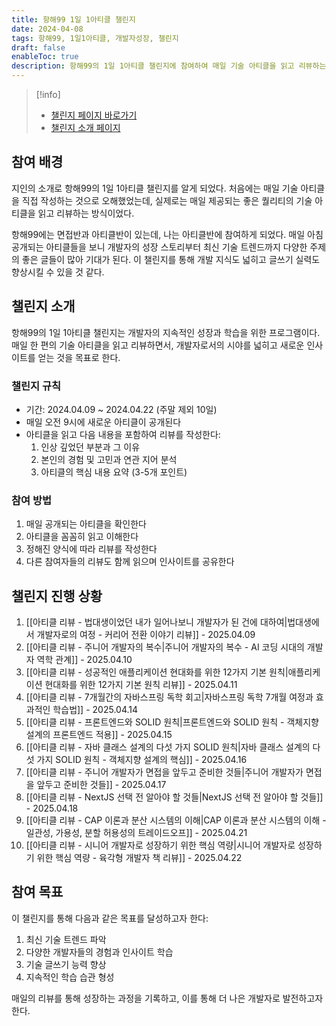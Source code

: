 ```yaml
---
title: 항해99 1일 1아티클 챌린지
date: 2024-04-08
tags: 항해99, 1일1아티클, 개발자성장, 챌린지
draft: false
enableToc: true
description: 항해99의 1일 1아티클 챌린지에 참여하여 매일 기술 아티클을 읽고 리뷰하는 기록이다.
---
```


> [!info]
> - [챌린지 페이지 바로가기](https://99clubarticle.vercel.app/)
> - [챌린지 소개 페이지](https://hanghae99.spartacodingclub.kr/99club-1day1study)

## 참여 배경

지인의 소개로 항해99의 1일 1아티클 챌린지를 알게 되었다. 처음에는 매일 기술 아티클을 직접 작성하는 것으로 오해했었는데, 실제로는 매일 제공되는 좋은 퀄리티의 기술 아티클을 읽고 리뷰하는 방식이었다. 

항해99에는 면접반과 아티클반이 있는데, 나는 아티클반에 참여하게 되었다. 매일 아침 공개되는 아티클들을 보니 개발자의 성장 스토리부터 최신 기술 트렌드까지 다양한 주제의 좋은 글들이 많아 기대가 된다. 이 챌린지를 통해 개발 지식도 넓히고 글쓰기 실력도 향상시킬 수 있을 것 같다.

## 챌린지 소개

항해99의 1일 1아티클 챌린지는 개발자의 지속적인 성장과 학습을 위한 프로그램이다. 매일 한 편의 기술 아티클을 읽고 리뷰하면서, 개발자로서의 시야를 넓히고 새로운 인사이트를 얻는 것을 목표로 한다.

### 챌린지 규칙
- 기간: 2024.04.09 ~ 2024.04.22 (주말 제외 10일)
- 매일 오전 9시에 새로운 아티클이 공개된다
- 아티클을 읽고 다음 내용을 포함하여 리뷰를 작성한다:
  1. 인상 깊었던 부분과 그 이유
  2. 본인의 경험 및 고민과 연관 지어 분석
  3. 아티클의 핵심 내용 요약 (3-5개 포인트)

### 참여 방법
1. 매일 공개되는 아티클을 확인한다
2. 아티클을 꼼꼼히 읽고 이해한다
3. 정해진 양식에 따라 리뷰를 작성한다
4. 다른 참여자들의 리뷰도 함께 읽으며 인사이트를 공유한다

## 챌린지 진행 상황

1. [[아티클 리뷰 - 법대생이었던 내가 일어나보니 개발자가 된 건에 대하여|법대생에서 개발자로의 여정 - 커리어 전환 이야기 리뷰]] - 2025.04.09
2. [[아티클 리뷰 - 주니어 개발자의 복수|주니어 개발자의 복수 - AI 코딩 시대의 개발자 역학 관계]] - 2025.04.10
3. [[아티클 리뷰 - 성공적인 애플리케이션 현대화를 위한 12가지 기본 원칙|애플리케이션 현대화를 위한 12가지 기본 원칙 리뷰]] - 2025.04.11
4. [[아티클 리뷰 - 7개월간의 자바스프링 독학 회고|자바스프링 독학 7개월 여정과 효과적인 학습법]] - 2025.04.14
5. [[아티클 리뷰 - 프론트엔드와 SOLID 원칙|프론트엔드와 SOLID 원칙 - 객체지향 설계의 프론트엔드 적용]] - 2025.04.15
6. [[아티클 리뷰 - 자바 클래스 설계의 다섯 가지 SOLID 원칙|자바 클래스 설계의 다섯 가지 SOLID 원칙 - 객체지향 설계의 핵심]] - 2025.04.16
7. [[아티클 리뷰 - 주니어 개발자가 면접을 앞두고 준비한 것들|주니어 개발자가 면접을 앞두고 준비한 것들]] - 2025.04.17
8. [[아티클 리뷰 - NextJS 선택 전 알아야 할 것들|NextJS 선택 전 알아야 할 것들]] - 2025.04.18
9. [[아티클 리뷰 - CAP 이론과 분산 시스템의 이해|CAP 이론과 분산 시스템의 이해 - 일관성, 가용성, 분할 허용성의 트레이드오프]] - 2025.04.21
10. [[아티클 리뷰 - 시니어 개발자로 성장하기 위한 핵심 역량|시니어 개발자로 성장하기 위한 핵심 역량 - 육각형 개발자 책 리뷰]] - 2025.04.22

## 참여 목표

이 챌린지를 통해 다음과 같은 목표를 달성하고자 한다:

1. 최신 기술 트렌드 파악
2. 다양한 개발자들의 경험과 인사이트 학습
3. 기술 글쓰기 능력 향상
4. 지속적인 학습 습관 형성

매일의 리뷰를 통해 성장하는 과정을 기록하고, 이를 통해 더 나은 개발자로 발전하고자 한다.